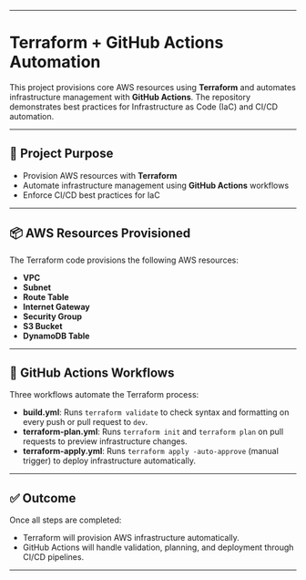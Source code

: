 
---


# Terraform + GitHub Actions Automation

This project provisions core AWS resources using **Terraform** and automates infrastructure management with **GitHub Actions**. The repository demonstrates best practices for Infrastructure as Code (IaC) and CI/CD automation.

---


## 🚀 Project Purpose

- Provision AWS resources with **Terraform**
- Automate infrastructure management using **GitHub Actions** workflows
- Enforce CI/CD best practices for IaC

---


## 📦 AWS Resources Provisioned

The Terraform code provisions the following AWS resources:

- **VPC**
- **Subnet**
- **Route Table**
- **Internet Gateway**
- **Security Group**
- **S3 Bucket**
- **DynamoDB Table**

---


## 🤖 GitHub Actions Workflows

Three workflows automate the Terraform process:

- **build.yml**: Runs `terraform validate` to check syntax and formatting on every push or pull request to `dev`.
- **terraform-plan.yml**: Runs `terraform init` and `terraform plan` on pull requests to preview infrastructure changes.
- **terraform-apply.yml**: Runs `terraform apply -auto-approve` (manual trigger) to deploy infrastructure automatically.

---

## ✅ Outcome

Once all steps are completed:

- Terraform will provision AWS infrastructure automatically.
- GitHub Actions will handle validation, planning, and deployment through CI/CD pipelines.

---
